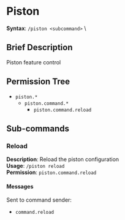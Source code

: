 # Piston
**Syntax**: `/piston <subcommand>` \

## Brief Description
Piston feature control

## Permission Tree
- `piston.*`
  - `piston.command.*`
    - `piston.command.reload`

## Sub-commands

### Reload
**Description**: Reload the piston configuration \
**Usage**: `/piston reload` \
**Permission**: `piston.command.reload`

#### Messages
Sent to command sender:
* `command.reload`